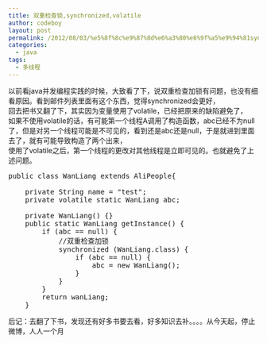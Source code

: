 ```yaml
---
title: 双重检查锁,synchronized,volatile
author: codeboy
layout: post
permalink: /2012/08/03/%e5%8f%8c%e9%87%8d%e6%a3%80%e6%9f%a5%e9%94%81synchronizedvolatile/
categories:
  - java
tags:
  - 多线程
---
```

以前看java并发编程实践的时候，大致看了下，说双重检查加锁有问题，也没有细看原因。看到邮件列表里面有这个东西，觉得synchronized会更好，  
回去把书又翻了下，其实因为变量使用了volatile，已经把原来的缺陷避免了，  
如果不使用volatile的话，有可能第一个线程A调用了构造函数，abc已经不为null了，但是对另一个线程可能是不可见的，看到还是abc还是null，于是就进到里面去了，就有可能导致构造了两个出来，  
使用了volatile之后，第一个线程的更改对其他线程是立即可见的。也就避免了上述问题。

<pre>public class WanLiang extends AliPeople{

    private String name = "test";
    private volatile static WanLiang abc;

    private WanLiang() {}
    public static WanLiang getInstance() {
        if (abc == null) {
            //双重检查加锁
            synchronized (WanLiang.class) {
                if (abc == null) {
                    abc = new WanLiang();
                }
            }
        }
        return wanLiang;
    }
</pre>

后记：去翻了下书，发现还有好多书要去看，好多知识去补。。。。从今天起，停止微博，人人一个月